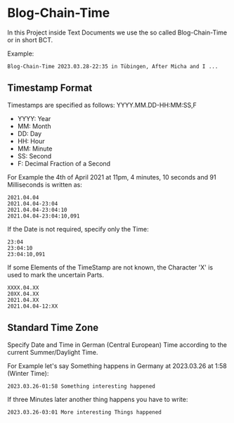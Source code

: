 # Blog-Chain-Time

In this Project inside Text Documents we use the so called Blog-Chain-Time or in short BCT.

Example:
```
Blog-Chain-Time 2023.03.28-22:35 in Tübingen, After Micha and I ...
```

## Timestamp Format

Timestamps are specified as follows: YYYY.MM.DD-HH:MM:SS,F

- YYYY: Year
- MM: Month
- DD: Day
- HH: Hour
- MM: Minute
- SS: Second
- F: Decimal Fraction of a Second

For Example the 4th of April 2021 at 11pm, 4 minutes, 10 seconds and 91 Milliseconds is written as:

```
2021.04.04
2021.04.04-23:04
2021.04.04-23:04:10
2021.04.04-23:04:10,091
```

If the Date is not required, specify only the Time:
```
23:04
23:04:10
23:04:10,091
```

If some Elements of the TimeStamp are not known, the Character 'X' is used to mark the uncertain Parts.

```
XXXX.04.XX
20XX.04.XX
2021.04.XX
2021.04.04-12:XX
```

## Standard Time Zone

Specify Date and Time in German (Central European) Time according to the current Summer/Daylight Time.

For Example let's say Something happens in Germany at 2023.03.26 at 1:58 (Winter Time):

```
2023.03.26-01:58 Something interesting happened
```

If three Minutes later another thing happens you have to write:
```
2023.03.26-03:01 More interesting Things happened
